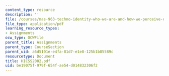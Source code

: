 ```yaml
---
content_type: resource
description: ''
file: /courses/mas-963-techno-identity-who-we-are-and-how-we-perceive-ourselves-and-others-spring-2002/be19075f979f654fae54d014832306f2_HICSS2002.pdf
file_type: application/pdf
learning_resource_types:
- Assignments
ocw_type: OCWFile
parent_title: Assignments
parent_type: CourseSection
parent_uid: a6d5101e-e4fa-81d7-e1e8-125b1b85589c
resourcetype: Document
title: HICSS2002.pdf
uid: be19075f-979f-654f-ae54-d014832306f2
---
```

